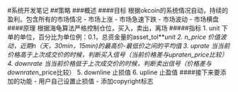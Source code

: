 #系统开发笔记
##策略
###概述
####目标
    根据okcoin的系统情况自动，持续的盈利。包含所有的市场情况
    - 市场上涨
    - 市场急速下跌
    - 市场波动
    - 市场横盘
####原理
    根据海龟算法严格控制仓位，买入，卖出，离场
#####指标
    1. unit 下单的单位，百分比为单位例：0.1，总资金量的asset_tol****unit
    2. n_price 价值波动，近期n（天，30min，15min)的最高价-最低价之间的平均值
    3. uprate 当当前价格高于上次成交价的时候，判断买入信号（当前价格差与uprate*n_price比较）
    4. downrate 当当前价格低于上次成交价的时候，判断卖出信号（价格差与downrate*n_price比较）
    5. downline 止损值
    6. upline 止盈值
####接下来要添加的功能
    - 用户自己设置止损值
    - 添加copyright标志

